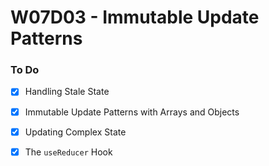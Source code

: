 # W07D03 - Immutable Update Patterns

### To Do
- [x] Handling Stale State
- [x] Immutable Update Patterns with Arrays and Objects
- [x] Updating Complex State
- [x] The `useReducer` Hook




























